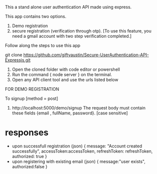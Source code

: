 This a stand alone user authentication API made using express.

This app contains two options. 
1. Demo registration
2. secure registration (verification through otp). [To use this feature, you need a gmail account with two step verification completed.]

Follow along the steps to use this app

git clone https://github.com/giftyaustin/Secure-UserAuthentication-API-Expressjs.git

1. Open the cloned folder with code editor or powershell
2. Run the command { node server } on the terminal.
3. Open any API client tool and use the urls listed below

FOR DEMO REGISTRATION


To signup [method = post]
1. http://localhost:5000/demo/signup 
 The request body must contain these fields {email , fullName, password}. [case sensitive]
 
 # responses 
 * upon successfull registration (json) {
                message: "Account created successfully",
                accessToken:accessToken,
                refreshToken: refreshToken,
                authorized: true
                }
 * upon registering with existing email (json) {
                message:"user exists",
                authorized:false
                }


 
